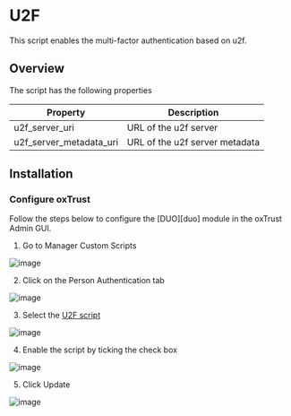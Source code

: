 # U2F
This script enables the multi-factor authentication based on u2f.
## Overview
The script has the following properties

|	Property	|	Description	|
|-----------------------|-----------------------|
|u2f_server_uri		|URL of the u2f server	|
|u2f_server_metadata_uri|URL of the u2f server metadata|

## Installation
### Configure oxTrust
Follow the steps below to configure the [DUO][duo] module in the oxTrust Admin GUI.

1. Go to Manager Custom Scripts

![image](https://raw.githubusercontent.com/GluuFederation/docs/master/sources/img/2.4/config-script_menu.png)

2. Click on the Person Authentication tab

![image](https://raw.githubusercontent.com/GluuFederation/docs/master/sources/img/2.4/config-script_person.png)

3. Select the [U2F script](https://raw.githubusercontent.com/GluuFederation/oxAuth/master/Server/integrations/u2f/U2fExternalAuthenticator.py)

![image](https://raw.githubusercontent.com/GluuFederation/docs/master/sources/img/2.4/config-script_u2f.png)

4. Enable the script by ticking the check box

![image](https://raw.githubusercontent.com/GluuFederation/docs/master/sources/img/2.4/config-script_enable.png)

5. Click Update 

![image](https://raw.githubusercontent.com/GluuFederation/docs/master/sources/img/2.4/config-script_update.png)

